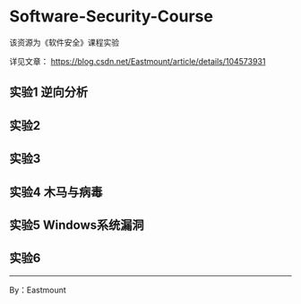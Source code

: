 # Software-Security-Course
该资源为《软件安全》课程实验

详见文章：
https://blog.csdn.net/Eastmount/article/details/104573931


## 实验1 逆向分析


## 实验2


## 实验3


## 实验4 木马与病毒

## 实验5 Windows系统漏洞


## 实验6


---

By：Eastmount
